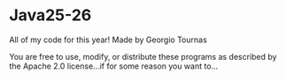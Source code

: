 # Java25-26
All of my code for this year!
Made by Georgio Tournas

You are free to use, modify, or distribute these programs as described by the Apache 2.0 license...if for some reason you want to... 

